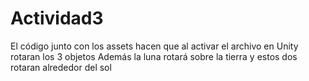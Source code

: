 # Actividad3
El código junto con los assets hacen que al activar el archivo en Unity rotaran los 3 objetos
Además la luna rotará sobre la tierra y estos dos rotaran alrededor del sol
